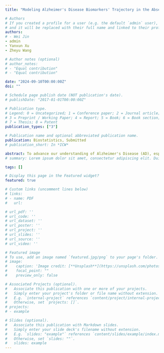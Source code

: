 ```yaml
---
title: "Modeling Alzheimer's Disease Biomarkers' Trajectory in the Absence of a Gold Standard using a Bayesian Approach"

# Authors
# If you created a profile for a user (e.g. the default `admin` user), write the username (folder name) here 
# and it will be replaced with their full name and linked to their profile.
authors:
# - Wei Jin
- admin
- Yanxun Xu
- Zheyu Wang

# Author notes (optional)
# author_notes:
# - "Equal contribution"
# - "Equal contribution"

date: "2024-09-10T00:00:00Z"
doi: ""

# Schedule page publish date (NOT publication's date).
# publishDate: "2017-01-01T00:00:00Z"

# Publication type.
# Legend: 0 = Uncategorized; 1 = Conference paper; 2 = Journal article;
# 3 = Preprint / Working Paper; 4 = Report; 5 = Book; 6 = Book section;
# 7 = Thesis; 8 = Patent
publication_types: ["3"]

# Publication name and optional abbreviated publication name.
publication: Biostatistics, Submitted
# publication_short: In *ICW*

abstract: To advance our understanding of Alzheimer's Disease (AD), especially during the preclinical stage when patients' brain functions are mostly intact, recent AD research has shifted towards studying AD biomarkers across the disease continuum. A conceptual framework proposed by Jack and colleagues lays a foundation for investigating the intricate relationship between the longitudinal trajectories of AD biomarkers and the underlying AD pathophysiology. Our paper adopts this framework and develops a novel Bayesian approach to model these biomarker trajectories as non-linear functions of disease progression. A key feature of our model is the direct modeling of the underlying AD status as a latent disease process, rather than relying on clinical diagnoses as a proxy as in most existing studies. This allows for more data-driven exploration of AD progression, reducing potential biases due to inaccurate clinical diagnoses. We address the considerable heterogeneity among individuals' biomarker measurements by introducing a subject-specific latent disease trajectory as well as incorporating random intercepts to further capture the additional inter-subject differences in biomarker measurements. Furthermore, we systematically study the potential local mode issue arising from model complexity or its estimability challenge under limited sample sizes, which is often overlooked in the literature. Through simulation studies, we evaluate our model's performance and the local mode issue. Applications to the Alzheimer's Disease Neuroimaging Initiative (ADNI) study yield interpretable clinical insights, illustrating the potential of our approach in facilitating the understanding of AD biomarker evolution. 
# summary: Lorem ipsum dolor sit amet, consectetur adipiscing elit. Duis posuere tellus ac convallis placerat. Proin tincidunt magna sed ex sollicitudin condimentum.

tags: []

# Display this page in the Featured widget?
featured: true

# Custom links (uncomment lines below)
# links:
# - name: PDF
#   url: 

# url_pdf: ''
# url_code: ''
# url_dataset: ''
# url_poster: ''
# url_project: ''
# url_slides: ''
# url_source: ''
# url_video: ''

# Featured image
# To use, add an image named `featured.jpg/png` to your page's folder. 
# image:
#    caption: 'Image credit: [**Unsplash**](https://unsplash.com/photos/pLCdAaMFLTE)'
#    focal_point: ""
#    preview_only: false

# Associated Projects (optional).
#   Associate this publication with one or more of your projects.
#   Simply enter your project's folder or file name without extension.
#   E.g. `internal-project` references `content/project/internal-project/index.md`.
#   Otherwise, set `projects: []`.
# projects:
# - example

# Slides (optional).
#   Associate this publication with Markdown slides.
#   Simply enter your slide deck's filename without extension.
#   E.g. `slides: "example"` references `content/slides/example/index.md`.
#   Otherwise, set `slides: ""`.
#   slides: example
---
```

